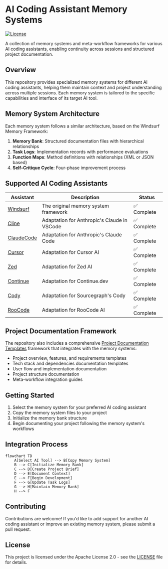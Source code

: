 # AI Coding Assistant Memory Systems

[![License](https://img.shields.io/badge/License-Apache%202.0-blue.svg)](https://opensource.org/licenses/Apache-2.0)

A collection of memory systems and meta-workflow frameworks for various AI coding assistants, enabling continuity across sessions and structured project documentation.

## Overview

This repository provides specialized memory systems for different AI coding assistants, helping them maintain context and project understanding across multiple sessions. Each memory system is tailored to the specific capabilities and interface of its target AI tool.

## Memory System Architecture

Each memory system follows a similar architecture, based on the Windsurf Memory Framework:

1. **Memory Bank**: Structured documentation files with hierarchical relationships
2. **Task Logs**: Implementation records with performance evaluations
3. **Function Maps**: Method definitions with relationships (XML or JSON based)
4. **Self-Critique Cycle**: Four-phase improvement process

## Supported AI Coding Assistants

| Assistant | Description | Status |
|-----------|-------------|--------|
| [Windsurf](./windsurf/) | The original memory system framework | ✅ Complete |
| [Cline](./Cline/) | Adaptation for Anthropic's Claude in VSCode | ✅ Complete |
| [ClaudeCode](./ClaudeCode/) | Adaptation for Anthropic's Claude Code | ✅ Complete |
| [Cursor](./Cursor/) | Adaptation for Cursor AI | ✅ Complete |
| [Zed](./Zed/) | Adaptation for Zed AI | ✅ Complete |
| [Continue](./Continue/) | Adaptation for Continue.dev | ✅ Complete |
| [Cody](./Cody/) | Adaptation for Sourcegraph's Cody | ✅ Complete |
| [RooCode](./RooCode/) | Adaptation for RooCode AI | ✅ Complete |

## Project Documentation Framework

The repository also includes a comprehensive [Project Documentation Templates](./project_documentation_templates/) framework that integrates with the memory systems:

- Project overview, features, and requirements templates
- Tech stack and dependencies documentation templates
- User flow and implementation documentation
- Project structure documentation
- Meta-workflow integration guides

## Getting Started

1. Select the memory system for your preferred AI coding assistant
2. Copy the memory system files to your project
3. Initialize the memory bank structure
4. Begin documenting your project following the memory system's workflows

## Integration Process

```mermaid
flowchart TD
    A[Select AI Tool] --> B[Copy Memory System]
    B --> C[Initialize Memory Bank]
    C --> D[Create Project Brief]
    D --> E[Document Context]
    E --> F[Begin Development]
    F --> G[Update Task Logs]
    G --> H[Maintain Memory Bank]
    H --> F
```

## Contributing

Contributions are welcome! If you'd like to add support for another AI coding assistant or improve an existing memory system, please submit a pull request.

## License

This project is licensed under the Apache License 2.0 - see the [LICENSE](LICENSE) file for details.
